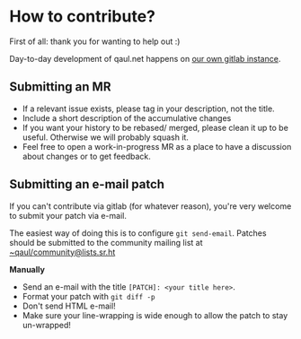 # How to contribute?

First of all: thank you for wanting to help out :)

Day-to-day development of qaul.net happens on [our own gitlab
instance](https://git.open-communication.net/qaul).


## Submitting an MR

- If a relevant issue exists, please tag in your description, not the
  title.
- Include a short description of the accumulative changes
- If you want your history to be rebased/ merged, please clean it up
  to be useful.  Otherwise we will probably squash it.
- Feel free to open a work-in-progress MR as a place to have a
  discussion about changes or to get feedback.


## Submitting an e-mail patch

If you can't contribute via gitlab (for whatever reason),
you're very welcome to submit your patch via e-mail.

The easiest way of doing this is to configure `git send-email`.
Patches should be submitted to the community mailing list at
[~qaul/community@lists.sr.ht](mailto:~qaul/community@lists.sr.ht)

**Manually**

- Send an e-mail with the title `[PATCH]: <your title here>`.
- Format your patch with `git diff -p`
- Don't send HTML e-mail!
- Make sure your line-wrapping is wide enough to allow the patch to
  stay un-wrapped!
